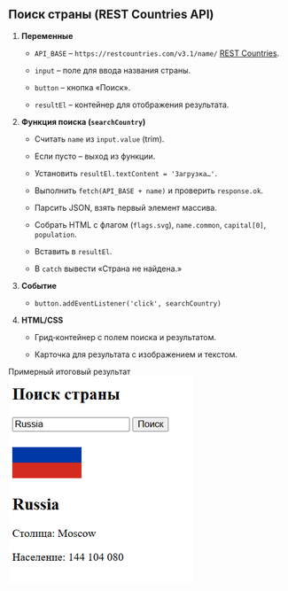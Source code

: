 ## Поиск страны (REST Countries API)

1. **Переменные**
    
    - `API_BASE` – `https://restcountries.com/v3.1/name/` [REST Countries](https://restcountries.com/?utm_source=chatgpt.com).
        
    - `input` – поле для ввода названия страны.
        
    - `button` – кнопка «Поиск».
        
    - `resultEl` – контейнер для отображения результата.
        
2. **Функция поиска (`searchCountry`)**
    
    - Считать `name` из `input.value` (trim).
        
    - Если пусто – выход из функции.
        
    - Установить `resultEl.textContent = 'Загрузка…'`.
        
    - Выполнить `fetch(API_BASE + name)` и проверить `response.ok`.
        
    - Парсить JSON, взять первый элемент массива.
        
    - Собрать HTML с флагом (`flags.svg`), `name.common`, `capital[0]`, `population`.
        
    - Вставить в `resultEl`.
        
    - В `catch` вывести «Страна не найдена.»
        
3. **Событие**
    
    - `button.addEventListener('click', searchCountry)`
        
4. **HTML/CSS**
    
    - Грид‑контейнер с полем поиска и результатом.
        
    - Карточка для результата с изображением и текстом.

Примерный итоговый результат
![](README-1746538098599.png)